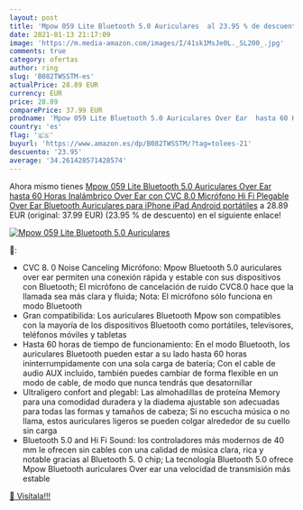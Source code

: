 ```yaml
---
layout: post
title: 'Mpow 059 Lite Bluetooth 5.0 Auriculares  al 23.95 % de descuento'
date: 2021-01-13 21:17:09
image: 'https://m.media-amazon.com/images/I/41sk1MsJe0L._SL200_.jpg'
comments: true
category: ofertas
author: ring
slug: 'B082TWSSTM-es'
actualPrice: 28.89 EUR
currency: EUR
price: 28.89
comparePrice: 37.99 EUR
prodname: 'Mpow 059 Lite Bluetooth 5.0 Auriculares Over Ear  hasta 60 Horas  Inalámbrico Over Ear con CVC 8.0 Micrófono  Hi Fi  Plegable Over Ear Bluetooth Auriculares para iPhone  iPad  Android  portátiles'
country: 'es'
flag: '🇪🇸'
buyurl: 'https://www.amazon.es/dp/B082TWSSTM/?tag=tolees-21'
descuento: '23.95'
average: '34.261428571428574'
---
```


Ahora mismo tienes [Mpow 059 Lite Bluetooth 5.0 Auriculares Over Ear  hasta 60 Horas  Inalámbrico Over Ear con CVC 8.0 Micrófono  Hi Fi  Plegable Over Ear Bluetooth Auriculares para iPhone  iPad  Android  portátiles](https://www.amazon.es/dp/B082TWSSTM/?tag=tolees-21) a 28.89 EUR (original: 37.99 EUR) (23.95 %  de descuento) en el siguiente enlace!

[![Mpow 059 Lite Bluetooth 5.0 Auriculares ](https://m.media-amazon.com/images/I/41sk1MsJe0L._SL200_.jpg)](https://www.amazon.es/dp/B082TWSSTM/?tag=tolees-21)

🔎:

- CVC 8. 0 Noise Canceling Micrófono: Mpow Bluetooth 5.0 auriculares over ear permiten una conexión rápida y estable con sus dispositivos con Bluetooth; El micrófono de cancelación de ruido CVC8.0 hace que la llamada sea más clara y fluida; Nota: El micrófono sólo funciona en modo Bluetooth
- Gran compatibilida: Los auriculares Bluetooth Mpow son compatibles con la mayoría de los dispositivos Bluetooth como portátiles, televisores, teléfonos móviles y tabletas
- Hasta 60 horas de tiempo de funcionamiento: En el modo Bluetooth, los auriculares Bluetooth pueden estar a su lado hasta 60 horas ininterrumpidamente con una sola carga de batería; Con el cable de audio AUX incluido, también puedes cambiar de forma flexible en un modo de cable, de modo que nunca tendrás que desatornillar
- Ultraligero confort and plegabl: Las almohadillas de proteína Memory para una comodidad duradera y la diadema ajustable son adecuadas para todas las formas y tamaños de cabeza; Si no escucha música o no llama, estos auriculares ligeros se pueden colgar alrededor de su cuello sin carga
- Bluetooth 5.0 and Hi Fi Sound: los controladores más modernos de 40 mm le ofrecen sin cables con una calidad de música clara, rica y notable gracias al Bluetooth 5. 0 chip; La tecnología Bluetooth 5.0 ofrece Mpow Bluetooth auriculares Over ear una velocidad de transmisión más estable

[🛒 Visítala!!!](https://www.amazon.es/dp/B082TWSSTM/?tag=tolees-21)
